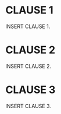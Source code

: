 <h1 class="clause">CLAUSE 1</h1>
INSERT CLAUSE 1.

<h1 class="clause">CLAUSE 2</h1>
INSERT CLAUSE 2.

<h1 class="clause">CLAUSE 3</h1>
INSERT CLAUSE 3.


